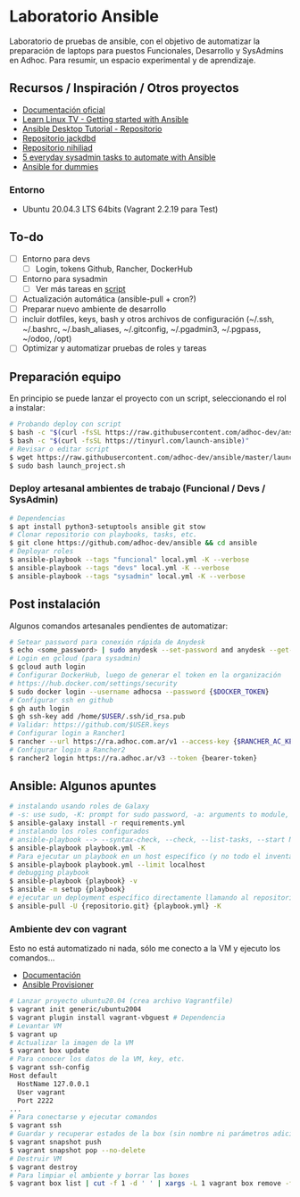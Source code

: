 # Laboratorio Ansible

Laboratorio de pruebas de ansible, con el objetivo de automatizar la preparación de laptops para puestos Funcionales, Desarrollo y SysAdmins en Adhoc. Para resumir, un espacio experimental y de aprendizaje.

## Recursos / Inspiración / Otros proyectos

- [Documentación oficial](https://docs.ansible.com/)
- [Learn Linux TV - Getting started with Ansible](https://www.youtube.com/playlist?list=PLT98CRl2KxKEUHie1m24-wkyHpEsa4Y70)
- [Ansible Desktop Tutorial - Repositorio](https://github.com/LearnLinuxTV/personal_ansible_desktop_configs)
- [Repositorio jackdbd](https://github.com/jackdbd/ansible-laptop)
- [Repositorio nihiliad](https://github.com/nihiliad/ansible-ubuntu-laptop)
- [5 everyday sysadmin tasks to automate with Ansible](https://opensource.com/article/21/3/ansible-sysadmin)
- [Ansible for dummies](https://miquelmariano.github.io/2017/01/10/ansible-for-dummies/)

### Entorno

- Ubuntu 20.04.3 LTS 64bits (Vagrant 2.2.19 para Test)

## To-do

- [ ] Entorno para devs
  - [ ] Login, tokens Github, Rancher, DockerHub
- [ ] Entorno para sysadmin
  - [ ] Ver más tareas en [script](https://github.com/adhoc-dev/it-nb/blob/main/scripts/sysadmin.sh)
- [ ] Actualización automática (ansible-pull + cron?)
- [ ] Preparar nuevo ambiente de desarrollo
- [ ] incluir dotfiles, keys, bash y otros archivos de configuración (~/.ssh, ~/.bashrc, ~/.bash_aliases, ~/.gitconfig, ~/.pgadmin3, ~/.pgpass, ~/odoo, /opt)
- [ ] Optimizar y automatizar pruebas de roles y tareas

## Preparación equipo

En principio se puede lanzar el proyecto con un script, seleccionando el rol a instalar:

```bash
# Probando deploy con script
$ bash -c "$(curl -fsSL https://raw.githubusercontent.com/adhoc-dev/ansible/master/launch_project.sh)"
$ bash -c "$(curl -fsSL https://tinyurl.com/launch-ansible)"
# Revisar o editar script
$ wget https://raw.githubusercontent.com/adhoc-dev/ansible/master/launch_project.sh
$ sudo bash launch_project.sh
```

### Deploy artesanal ambientes de trabajo (Funcional / Devs / SysAdmin)

```bash
# Dependencias
$ apt install python3-setuptools ansible git stow
# Clonar repositorio con playbooks, tasks, etc.
$ git clone https://github.com/adhoc-dev/ansible && cd ansible
# Deployar roles
$ ansible-playbook --tags "funcional" local.yml -K --verbose
$ ansible-playbook --tags "devs" local.yml -K --verbose
$ ansible-playbook --tags "sysadmin" local.yml -K --verbose
```

## Post instalación

Algunos comandos artesanales pendientes de automatizar:

```bash
# Setear password para conexión rápida de Anydesk
$ echo <some_password> | sudo anydesk --set-password and anydesk --get-id
# Login en gcloud (para sysadmin)
$ gcloud auth login
# Configurar DockerHub, luego de generar el token en la organización
# https://hub.docker.com/settings/security
$ sudo docker login --username adhocsa --password {$DOCKER_TOKEN}
# Configurar ssh en github
$ gh auth login
$ gh ssh-key add /home/$USER/.ssh/id_rsa.pub
# Validar: https://github.com/$USER.keys
# Configurar login a Rancher1
$ rancher --url https://ra.adhoc.com.ar/v1 --access-key {$RANCHER_AC_KEY} --secret-key {$RANCHER_SE_KEY}
# Configurar login a Rancher2
$ rancher2 login https://ra.adhoc.ar/v3 --token {bearer-token}
```

## Ansible: Algunos apuntes

```bash
# instalando usando roles de Galaxy
# -s: use sudo, -K: prompt for sudo password, -a: arguments to module, --become: sudo is default
$ ansible-galaxy install -r requirements.yml
# instalando los roles configurados
# ansible-playbook --> --syntax-check, --check, --list-tasks, --start NAME, --tags ["tag, tag"]
$ ansible-playbook playbook.yml -K
# Para ejecutar un playbook en un host específico (y no todo el inventario)
$ ansible-playbook playbook.yml --limit localhost
# debugging playbook
$ ansible-playbook {playbook} -v
$ ansible -m setup {playbook}
# ejecutar un deployment específico directamente llamando al repositorio
$ ansible-pull -U {repositorio.git} {playbook.yml} -K
```

### Ambiente dev con vagrant

Esto no está automatizado ni nada, sólo me conecto a la VM y ejecuto los comandos...

- [Documentación](https://www.vagrantup.com/)
- [Ansible Provisioner](https://www.vagrantup.com/docs/provisioning/ansible)

```bash
# Lanzar proyecto ubuntu20.04 (crea archivo Vagrantfile)
$ vagrant init generic/ubuntu2004
$ vagrant plugin install vagrant-vbguest # Dependencia
# Levantar VM
$ vagrant up
# Actualizar la imagen de la VM
$ vagrant box update
# Para conocer los datos de la VM, key, etc.
$ vagrant ssh-config
Host default
  HostName 127.0.0.1
  User vagrant
  Port 2222
...
# Para conectarse y ejecutar comandos
$ vagrant ssh
# Guardar y recuperar estados de la box (sin nombre ni parámetros adicionales)
$ vagrant snapshot push
$ vagrant snapshot pop --no-delete
# Destruir VM
$ vagrant destroy
# Para limpiar el ambiente y borrar las boxes
$ vagrant box list | cut -f 1 -d ' ' | xargs -L 1 vagrant box remove -f
```
